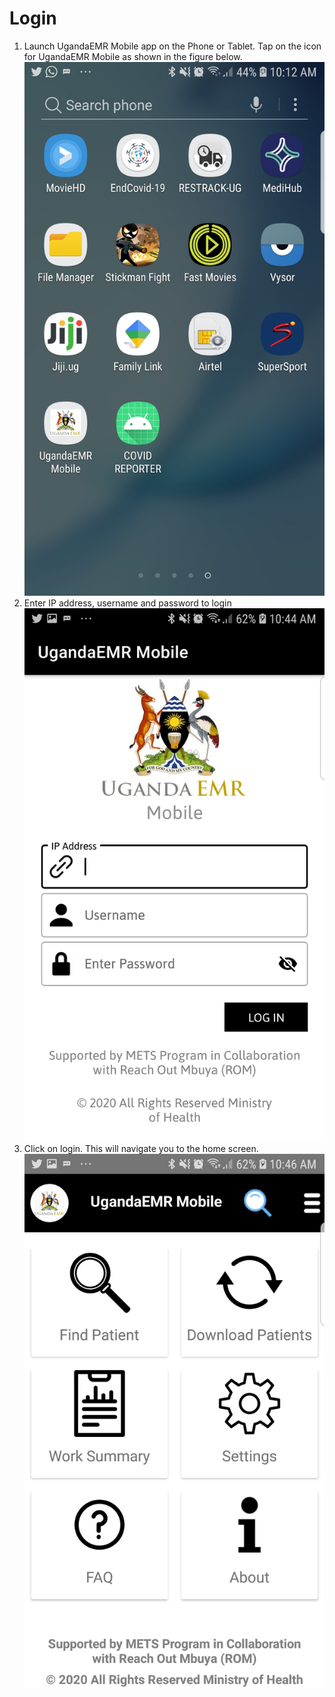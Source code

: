 # Login

1. Launch UgandaEMR Mobile app on the Phone or Tablet. 
Tap on the icon for UgandaEMR Mobile as shown in the figure below.
 ![Laucher Screen](assets/launcher.png)
2. Enter IP address, username and password to login ![Login Screen](assets/login.png)
3. Click on login. This will navigate you to the home screen. ![Home Screen](assets/menu.png)

